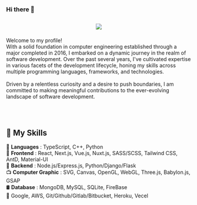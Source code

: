 ### Hi there 👋

<h2 align="center">
  <p align="center">
    <a href="https://github.com/fantasticdevking"><img src="https://readme-typing-svg.herokuapp.com/?lines=Full%20Stack%20Developer;&center=true&width=800"></a>
  </p>
</h2>
<p>
  <!--<img src="https://github.com/fantasticdevking/fantasticdevking/blob/main/thumbnail.png" alt="thumbnail" />-->
  <p>
    Welcome to my profile!<br>
    With a solid foundation in computer engineering established through a major completed in 2016, I embarked on a dynamic journey in the realm of software development. Over the past several years, I've cultivated expertise in various facets of the development lifecycle, honing my skills across multiple programming languages, frameworks, and technologies.<br><br>
Driven by a relentless curiosity and a desire to push boundaries, I am committed to making meaningful contributions to the ever-evolving landscape of software development.<br><br>
  </p>
</p>
<br>

## 🥇 <b>My Skills</b>
🔸 <b>Languages</b> : TypeScript, C++, Python<br>
🔸 <b>Frontend</b> : React, Next.js, Vue.js, Nuxt.js, SASS/SCSS, Tailwind CSS, AntD, Material-UI<br>
🔸 <b>Backend</b> : Node.js/Express.js, Python/Django/Flask<br>
📺 <b>Computer Graphic</b> : SVG, Canvas, OpenGL, WebGL, Three.js, Babylon.js, GSAP<br>
🛢 <b>Database</b> : MongoDB, MySQL, SQLite, FireBase<br>
🔸 Google, AWS, Git/Github/Gitlab/Bitbucket, Heroku, Vecel<br>

